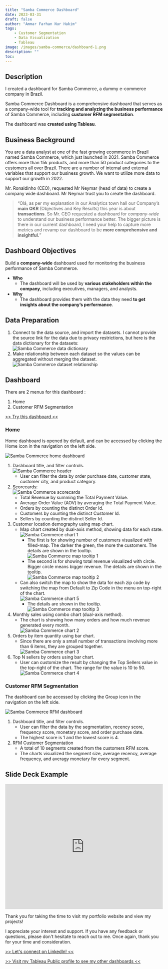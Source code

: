 ```yaml
---
title: "Samba Commerce Dashboard"
date: 2023-03-31
draft: false
author: "Ammar Farhan Nur Hakim"
tags:
    - Customer Segmentation
    - Data Visualization
    - Tableau
image: /images/samba-commerce/dashboard-1.png
description: ""
toc:
---
```


## Description

I created a dashboard for Samba Commerce, a dummy e-commerce company in Brazil.

Samba Commerce Dashboard is a comprehensive dashboard that serves as a company-wide tool for **tracking and analyzing the business performance** of Samba Commerce, including **customer RFM segmentation**.

The dashboard was **created using Tableau**.

## Business Background

You are a data analyst at one of the fast growing ecommerce in Brazil named Samba Commerce, which just launched in 2021. Samba Commerce offers more than 15k products, and more than 50 product categories to the customers all over Brazil. There are a number of internal and external variables that support our business growth. We want to utilize more data to support our growth in 2022.

Mr. Ronaldinho (CEO), requested Mr Neymar (head of data) to create a company wide dashboard. Mr Neymar trust you to create the dashboard.

> “Olá, as per my explanation in our Analytics town hall our Company’s **main OKR** (Objectives and Key Results) this year is about **transactions**. So Mr. CEO requested a dashboard for *company-wide* to understand our business performance better. The bigger picture is there in our current dashboard, I need your help to capture more metrics and revamp our dashboard to be **more comprehensive and insightful.**”

## Dashboard Objectives

Build a **company-wide** dashboard used for monitoring the business performance of Samba Commerce.

- **Who**
    - The dashboard will be used by **various stakeholders within the company**, including executives, managers, and analysts.
- **Why**
    - The dashboard provides them with the data they need **to get insights about the company’s performance**.

## Data Preparation

1. Connect to the data source, and import the datasets. I cannot provide the source link for the data due to privacy restrictions, but here is the data dictionary for the datasets: 
    <br> <img src='/images/samba-commerce/data-dictionary.png' alt='Samba Commerce data dictionary'>
2. Make relationship between each dataset so the values can be aggregated without merging the dataset.
    <br> <img src='/images/samba-commerce/relation.png' alt='Samba Commerce dataset relationship'>

## Dashboard
There are 2 menus for this dashboard :
1. Home
2. Customer RFM Segmentation

[>> Try this dashboard <<][dashboard]

### Home
Home dashboard is opened by default, and can be accessed by clicking the Home icon in the navigation on the left side.

<img src='/images/samba-commerce/dashboard-1.png' alt='Samba Commerce home dashboard'>

1. Dashboard title, and filter controls. 
    <br> <img src='/images/samba-commerce/header.png' alt='Samba Commerce header'>
    - User can filter the data by order purchase date, customer state, customer city, and product category.
2. Scorecards:
    <br> <img src='/images/samba-commerce/scorecards.png' alt='Samba Commerce scorecards'>
    - Total Revenue by summing the Total Payment Value.
    - Average Order Value (AOV) by averaging the Total Payment Value.
    - Orders by counting the distinct Order Id.
    - Customers by counting the distinct Customer Id.
    - Sellers by counting the distinct Seller Id.
3. Customer location demography using map chart.
    - Map chart created by dual-axis method, showing data for each state.
        <br> <img src='/images/samba-commerce/chart-1.png' alt='Samba Commerce chart 1'>
        - The first is for showing number of customers visualized with filled-map. The darker the green, the more the customers. The details are shown in the tooltip. 
            <br> <img src='/images/samba-commerce/tooltip-1.png' alt='Samba Commerce map tooltip 1'>
        - The second is for showing total revenue visualized with circle. Bigger circle means bigger revenue. The details are shown in the tooltip.
            <br> <img src='/images/samba-commerce/tooltip-2.png' alt='Samba Commerce map tooltip 2'>
    - Can also switch the map to show the data for each zip code by switching the map from Default to Zip Code in the menu on top-right of the chart.
        <br> <img src='/images/samba-commerce/chart-5.png' alt='Samba Commerce chart 5'>
        - The details are shown in the tooltip.
            <br> <img src='/images/samba-commerce/tooltip-3.png' alt='Samba Commerce map tooltip 3'>
4. Monthly sales using combo chart (dual-axis method).
    - The chart is showing how many orders and how much revenue generated every month.
    <br> <img src='/images/samba-commerce/chart-2.png' alt='Samba Commerce chart 2'>
5. Orders by item quantity using bar chart.
    - Since there are only a small number of transactions involving more than 6 items, they are grouped together.
    <br> <img src='/images/samba-commerce/chart-3.png' alt='Samba Commerce chart 3'>
6. Top N sellers by orders using bar chart. 
    - User can customize the result by changing the Top Sellers value in the top-right of the chart. The range for the value is 10 to 50.
        <br> <img src='/images/samba-commerce/chart-4.png' alt='Samba Commerce chart 4'>

### Customer RFM Segmentation
The dashboard can be accessed by clicking the Group icon in the navigation on the left side.

<img src='/images/samba-commerce/dashboard-2.png' alt='Samba Commerce RFM dashboard'>

1. Dashboard title, and filter controls. 
    - User can filter the data by the segmentation, recency score, frequency score, monetary score, and order purchase date. 
    - The highest score is 1 and the lowest score is 4.
2. RFM Customer Segmentation
    - A total of 10 segments created from the customers RFM score.
    - The charts visualized the segment size, average recency, average frequency, and averagy monetary for every segment.

## Slide Deck Example

<iframe src="https://docs.google.com/presentation/d/e/2PACX-1vRw9mZhHXVAVCsYEu6tzJk3N8saiDWN4usFugJT3WbZUm5jhBtTiYg1xWTSsLyyKeznvRRuQV9JW4FK/embed?start=false&loop=false&delayms=3000" frameborder="0" width="100%" height="400" allowfullscreen="true" mozallowfullscreen="true" webkitallowfullscreen="true"></iframe>

Thank you for taking the time to visit my portfolio website and view my projects!

I appreciate your interest and support. If you have any feedback or questions, please don't hesitate to reach out to me. Once again, thank you for your time and consideration.

[>> Let's connect on LinkedIn! <<][linkedin]

[>> Visit my Tableau Public profile to see my other dashboards <<][tableau]


[linkedin]: https://www.linkedin.com/in/ahanaki/
[tableau]: https://public.tableau.com/app/profile/ahanaki
[dashboard]: https://public.tableau.com/views/SambaCommerce_16799043425600/DashboardHome?:language=en-US&:display_count=n&:origin=viz_share_link